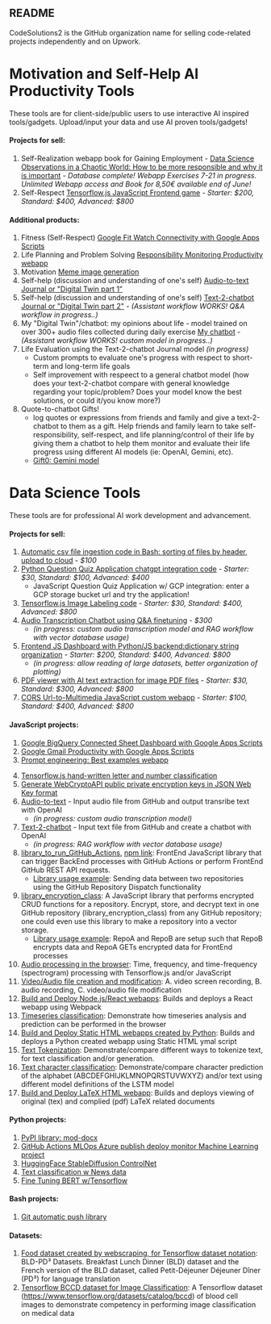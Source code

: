 ## README

CodeSolutions2 is the GitHub organization name for selling code-related projects independently and on Upwork.

# Motivation and Self-Help AI Productivity Tools
These tools are for client-side/public users to use interactive AI inspired tools/gadgets. Upload/input your data and use AI proven tools/gadgets!

#### Projects for sell:
1. Self-Realization webapp book for Gaining Employment - [Data Science Observations in a Chaotic World: How to be more responsible and why it is important](https://github.com/j622amilah/webapp_book_observations) - *Database complete! Webapp Exercises 7-21 in progress. Unlimited Webapp access and Book for 8,50€ available end of June!*
2. Self-Respect [Tensorflow.js JavaScript Frontend game](https://github.com/CodeSolutions2/on_the_way_to_selfrespect) - *Starter: $200, Standard: $400, Advanced: $800*
   
#### Additional products:
1. Fitness (Self-Respect) [Google Fit Watch Connectivity with Google Apps Scripts](https://medium.com/@j622amilah/google-apps-scripts-and-rest-api-from-a-data-scientist-programmer-perspective-d020d6ba1ff6)
2. Life Planning and Problem Solving [Responsibility Monitoring Productivity webapp](https://github.com/CodeSolutions2/responsibility_monitoring)
3. Motivation [Meme image generation](https://github.com/CodeSolutions2/meme_motivation_image)
4. Self-help (discussion and understanding of one's self) [Audio-to-text Journal or "Digital Twin part 1"](https://github.com/CodeSolutions2/audio_2_text_journal)
5. Self-help (discussion and understanding of one's self) [Text-2-chatbot Journal or "Digital Twin part 2"](https://github.com/CodeSolutions2/text_2_chatbot_journal) - *(Assistant workflow WORKS! Q&A workflow in progress..)*
6. My "Digital Twin"/chatbot: my opinions about life - model trained on over 300+ audio files collected during daily exercise [My chatbot](https://github.com/CodeSolutions2/my_chatbot) - *(Assistant workflow WORKS! custom model in progress..)*
7. Life Evaluation using the Text-2-chatbot Journal model *(in progress)*
      - Custom prompts to evaluate one's progress with respect to short-term and long-term life goals
      - Self improvement with respeect to a general chatbot model (how does your text-2-chatbot compare with general knowledge regarding your topic/problem? Does your model know the best solutions, or could it/you know more?)
8. Quote-to-chatbot Gifts! 
      - log quotes or expressions from friends and family and give a text-2-chatbot to them as a gift. Help friends and family learn to take self-responsibility, self-respect, and life planning/control of their life by giving them a chatbot to help them monitor and evaluate their life progress using different AI models (ie: OpenAI, Gemini, etc).
      - [Gift0: Gemini model](https://github.com/CodeSolutions2/quote_to_chatbot_gifts) 


# Data Science Tools
These tools are for professional AI work development and advancement.

#### Projects for sell:
1. [Automatic csv file ingestion code in Bash: sorting of files by header, upload to cloud](https://github.com/CodeSolutions2/automatic_csv_file_ingestion) - *$100*
2. [Python Question Quiz Application chatgpt integration code](https://github.com/CodeSolutions2/question_quiz_app) - *Starter: $30, Standard: $100, Advanced: $400*
      - JavaScript Question Quiz Application w/ GCP integration: enter a GCP storage bucket url and try the application!
3. [Tensorflow.js Image Labeling code](https://github.com/CodeSolutions2/image_classification) - *Starter: $30, Standard: $400, Advanced: $800*
4. [Audio Transcription Chatbot using Q&A finetuning](https://github.com/CodeSolutions2/audio_2_chatbot_webapp) - *$300*
      - *(in progress: custom audio transcription model and RAG workflow with vector database usage)*
5. [Frontend JS Dashboard with Python/JS backend:dictionary string organization](https://github.com/CodeSolutions2/plotly_pyodide_dashboard) - *Starter: $200, Standard: $400, Advanced: $800*
      - *(in progress: allow reading of large datasets, better organization of plotting)*
6. [PDF viewer with AI text extraction for image PDF files](https://github.com/CodeSolutions2/pdf_to_text_webapp) - *Starter: $30, Standard: $300, Advanced: $800*
7. [CORS Url-to-Multimedia JavaScript custom webapp](https://github.com/CodeSolutions2/multi_media_fetch_webapp) - *Starter: $100, Standard: $400, Advanced: $800*
   

#### JavaScript projects:
1. [Google BigQuery Connected Sheet Dashboard with Google Apps Scripts](https://github.com/j622amilah/Case_Studies/tree/main/3_case_study_Google_fiber)
2. [Google Gmail Productivity with Google Apps Scripts](https://medium.com/@j622amilah/write-automated-functions-to-perform-gmail-tasks-7f31ef7c9bc2)
3. [Prompt engineering: Best examples webapp](https://github.com/CodeSolutions2/prompt_engineering)
<!-- 4. [Google Programmable Search Engine and webscraping](https://script.google.com/macros/s/AKfycbwNxwGv4EjVxveO0KhYwjZpllZDN0zIAETXuOgvWpjF/dev) -->
4. [Tensorflow.js hand-written letter and number classification](https://github.com/CodeSolutions2/letter_number_writing)
5. [Generate WebCryptoAPI public private encryption keys in JSON Web Key format](https://github.com/CodeSolutions2/secure_encryption_of_data)
6. [Audio-to-text](https://github.com/CodeSolutions2/audio_2_text_webapp) - Input audio file from GitHub and output transribe text with OpenAI
      - *(in progress: custom audio transcription model)*
7. [Text-2-chatbot](https://github.com/CodeSolutions2/text_2_chatbot_webapp) - Input text file from GitHub and create a chatbot with OpenAI
      - *(in progress: RAG workflow with vector database usage)*
8. [library_to_run_GitHub_Actions](https://github.com/CodeSolutions2/library_to_run_GitHub_Actions), [npm link](https://www.npmjs.com/package/library_to_run_github_actions): FrontEnd JavaScript library that can trigger BackEnd processes with GitHub Actions or perform FrontEnd GitHub REST API requests.
      - [Library usage example](https://medium.com/towardsdev/a-way-to-run-github-actions-from-the-frontend-3e07fe3388f7): Sending data between two repositories using the GitHub Repository Dispatch functionality
9. [library_encryption_class](https://github.com/CodeSolutions2/library_encryption_class): A JavaScript library that performs encrypted CRUD functions for a repository. Encrypt, store, and decrypt text in one GitHub repository (library_encryption_class) from any GitHub repository; one could even use this library to make a repository into a vector storage.
      - [Library usage example](https://medium.com/towardsdev/how-to-make-an-encrypted-crud-file-database-on-github-79c8ede13f13): RepoA and RepoB are setup such that RepoB encrypts data and RepoA GETs encrypted data for FrontEnd processes
10. [Audio processing in the browser](https://github.com/CodeSolutions2/audio_processing): Time, frequency, and time-frequency (spectrogram) processing with Tensorflow.js and/or JavaScript
11. [Video/Audio file creation and modification](https://github.com/CodeSolutions2/video_audio_processing): A. video screen recording, B. audio recording, C. video/audio file modification
12. [Build and Deploy Node.js/React webapps](https://github.com/CodeSolutions2/build_deploy_html_webpack): Builds and deploys a React webapp using Webpack
13. [Timeseries classification](https://github.com/CodeSolutions2/timeseries_analysis): Demonstrate how timeseries analysis and prediction can be performed in the browser
14. [Build and Deploy Static HTML webapps created by Python](https://github.com/CodeSolutions2/build_deploy_html_static): Builds and deploys a Python created webapp using Static HTML ymal script
15. [Text Tokenization](https://github.com/CodeSolutions2/tokenizer): Demonstrate/compare different ways to tokenize text, for text classification and/or generation.
16. [Text character classification](https://github.com/CodeSolutions2/text_character_classification): Demonstrate/compare character prediction of the alphabet (ABCDEFGHIJKLMNOPQRSTUVWXYZ) and/or text using different model definitions of the LSTM model
17. [Build and Deploy LaTeX HTML webapp](https://github.com/CodeSolutions2/build_deploy_html_latex): Builds and deploys viewing of original (tex) and complied (pdf) LaTeX related documents
    

#### Python projects:
1. [PyPI library: mod-docx](https://github.com/CodeSolutions2/mod_docx)
2. [GitHub Actions MLOps Azure publish deploy monitor Machine Learning project](https://github.com/CodeSolutions2/github_actions)
3. [HuggingFace StableDiffusion ControlNet](https://www.kaggle.com/code/jamilahfoucher/huggingface-stablediffusion-contronet)
4. [Text classification w News data](https://www.kaggle.com/code/jamilahfoucher/text-classification-w-news-data)
5. [Fine Tuning BERT w/Tensorflow](https://www.kaggle.com/code/jamilahfoucher/fine-tuning-bert-w-tensorflow)
   

#### Bash projects:
1. [Git automatic push library](https://github.com/CodeSolutions2/git_scripts)


#### Datasets:
1. [Food dataset created by webscraping, for Tensorflow dataset notation](https://github.com/CodeSolutions2/bld-pdcubed-datasets): BLD-PD³ Datasets. Breakfast Lunch Dinner (BLD) dataset and the French version of the BLD dataset, called Petit-Déjeuner Déjeuner Dîner (PD³) for language translation
2. [Tensorflow BCCD dataset for Image Classification](https://github.com/CodeSolutions2/tf_load_bccd_manual): A Tensorflow dataset (https://www.tensorflow.org/datasets/catalog/bccd) of blood cell images to demonstrate competency in performing image classification on medical data  
